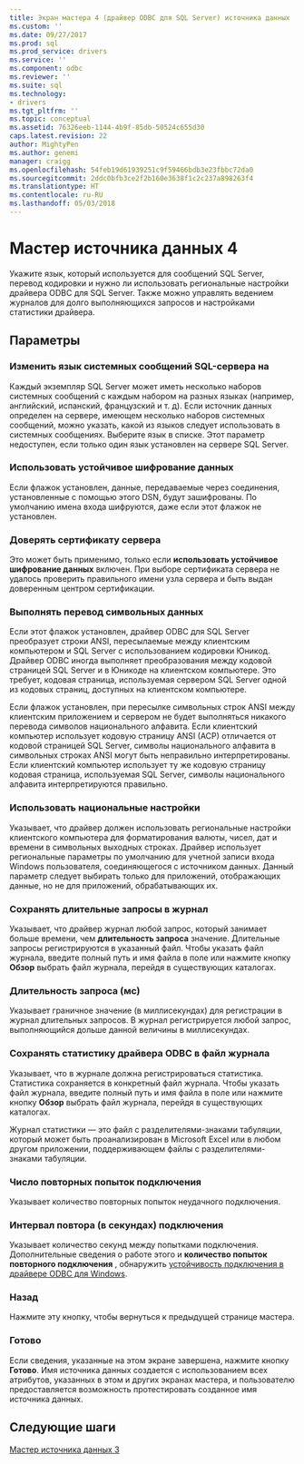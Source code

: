```yaml
---
title: Экран мастера 4 (драйвер ODBC для SQL Server) источника данных | Документы Microsoft
ms.custom: ''
ms.date: 09/27/2017
ms.prod: sql
ms.prod_service: drivers
ms.service: ''
ms.component: odbc
ms.reviewer: ''
ms.suite: sql
ms.technology:
- drivers
ms.tgt_pltfrm: ''
ms.topic: conceptual
ms.assetid: 76326eeb-1144-4b9f-85db-50524c655d30
caps.latest.revision: 22
author: MightyPen
ms.author: genemi
manager: craigg
ms.openlocfilehash: 54feb19d61939251c9f59466bdb3e23fbbc72da0
ms.sourcegitcommit: 2ddc0bfb3ce2f2b160e3638f1c2c237a898263f4
ms.translationtype: HT
ms.contentlocale: ru-RU
ms.lasthandoff: 05/03/2018
---
```

# <a name="data-source-wizard-screen-4"></a>Мастер источника данных 4

Укажите язык, который используется для сообщений SQL Server, перевод кодировки и нужно ли использовать региональные настройки драйвера ODBC для SQL Server. Также можно управлять ведением журналов для долго выполняющихся запросов и настройками статистики драйвера.

## <a name="options"></a>Параметры

### <a name="change-the-language-of-sql-server-system-messages-to"></a>Изменить язык системных сообщений SQL-сервера на

Каждый экземпляр SQL Server может иметь несколько наборов системных сообщений с каждым набором на разных языках (например, английский, испанский, французский и т. д). Если источник данных определен на сервере, имеющем несколько наборов системных сообщений, можно указать, какой из языков следует использовать в системных сообщениях. Выберите язык в списке. Этот параметр недоступен, если только один язык установлен на сервере SQL Server.

### <a name="use-strong-encryption-for-data"></a>Использовать устойчивое шифрование данных

Если флажок установлен, данные, передаваемые через соединения, установленные с помощью этого DSN, будут зашифрованы. По умолчанию имена входа шифруются, даже если этот флажок не установлен.

### <a name="trust-server-certificate"></a>Доверять сертификату сервера

Это может быть применимо, только если **использовать устойчивое шифрование данных** включен. При выборе сертификата сервера не удалось проверить правильного имени узла сервера и быть выдан доверенным центром сертификации. 

### <a name="perform-translation-for-character-data"></a>Выполнять перевод символьных данных

Если этот флажок установлен, драйвер ODBC для SQL Server преобразует строки ANSI, пересылаемые между клиентским компьютером и SQL Server с использованием кодировки Юникод. Драйвер ODBC иногда выполняет преобразования между кодовой страницей SQL Server и в Юникоде на клиентском компьютере. Это требует, кодовая страница, используемая сервером SQL Server одной из кодовых страниц, доступных на клиентском компьютере.

Если флажок установлен, при пересылке символьных строк ANSI между клиентским приложением и сервером не будет выполняться никакого перевода символов национального алфавита. Если клиентский компьютер использует кодовую страницу ANSI (ACP) отличается от кодовой страницей SQL Server, символы национального алфавита в символьных строках ANSI могут быть неправильно интерпретированы. Если клиентский компьютер использует ту же кодовую страницу кодовая страница, используемая SQL Server, символы национального алфавита интерпретируются правильно.

### <a name="use-regional-settings-when-outputting-currency-numbers-dates-and-times"></a>Использовать национальные настройки

Указывает, что драйвер должен использовать региональные настройки клиентского компьютера для форматирования валюты, чисел, дат и времени в символьных выходных строках. Драйвер использует региональные параметры по умолчанию для учетной записи входа Windows пользователя, соединяющегося с источником данных. Данный параметр следует выбирать только для приложений, отображающих данные, но не для приложений, обрабатывающих их.

### <a name="save-long-running-queries-to-the-log-file"></a>Сохранять длительные запросы в журнал

Указывает, что драйвер журнал любой запрос, который занимает больше времени, чем **длительность запроса** значение. Длительные запросы регистрируются в указанный файл. Чтобы указать файл журнала, введите полный путь и имя файла в поле или нажмите кнопку **Обзор** выбрать файл журнала, перейдя в существующих каталогах.

### <a name="long-query-time-milliseconds"></a>Длительность запроса (мс)

Указывает граничное значение (в миллисекундах) для регистрации в журнал длительных запросов. В журнал регистрируется любой запрос, выполняющийся дольше данной величины в миллисекундах.

### <a name="log-odbc-driver-statistics-to-the-log-file"></a>Сохранять статистику драйвера ODBC в файл журнала

Указывает, что в журнале должна регистрироваться статистика. Статистика сохраняется в конкретный файл журнала. Чтобы указать файл журнала, введите полный путь и имя файла в поле или нажмите кнопку **Обзор** выбрать файл журнала, перейдя в существующих каталогах.

Журнал статистики — это файл с разделителями-знаками табуляции, который может быть проанализирован в Microsoft Excel или в любом другом приложении, поддерживающем файлы с разделителями-знаками табуляции.

### <a name="connect-retry-count"></a>Число повторных попыток подключения

Указывает количество повторных попыток неудачного подключения.

### <a name="connect-retry-interval-seconds"></a>Интервал повтора (в секундах) подключения

Указывает количество секунд между попытками подключения. Дополнительные сведения о работе этого и **количество попыток повторного подключения** , обнаружить [устойчивость подключения в драйвере ODBC для Windows](../../../connect/odbc/windows/connection-resiliency-in-the-windows-odbc-driver.md).

### <a name="back"></a>Назад

Нажмите эту кнопку, чтобы вернуться к предыдущей странице мастера.

### <a name="finish"></a>Готово

Если сведения, указанные на этом экране завершена, нажмите кнопку **Готово**. Имя источника данных создается с использованием всех атрибутов, указанных в этом и других экранах мастера, и пользователю предоставляется возможность протестировать созданное имя источника данных.

## <a name="next-steps"></a>Следующие шаги

[Мастер источника данных 3](../../../connect/odbc/windows/dsn-wizard-3.md)
